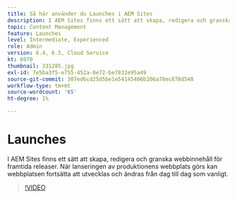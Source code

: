```yaml
---
title: Så här använder du Launches i AEM Sites
description: I AEM Sites finns ett sätt att skapa, redigera och granska innehåll för framtida releaser.
topic: Content Management
feature: Launches
level: Intermediate, Experienced
role: Admin
version: 6.4, 6.5, Cloud Service
kt: 6970
thumbnail: 331285.jpg
exl-id: 7e5ba3f5-e755-452a-8e72-be7832e95a49
source-git-commit: 307ed6cd25d5be1e54145406b206a78ec878d548
workflow-type: tm+mt
source-wordcount: '65'
ht-degree: 1%

---
```


# Launches

I AEM Sites finns ett sätt att skapa, redigera och granska webbinnehåll för framtida releaser. När lanseringen av produktionens webbplats görs kan webbplatsen fortsätta att utvecklas och ändras från dag till dag som vanligt.

>[!VIDEO](https://video.tv.adobe.com/v/331285?quality=12&learn=on)

